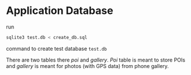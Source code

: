 # Application Database

run

```bash
sqlite3 test.db < create_db.sql
```

command to create test database `test.db`

There are two tables there *poi* and *gallery*. *Poi* table is meant to store POIs and *gallery* is meant for photos (with GPS data) from phone gallery.
